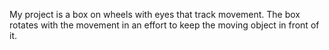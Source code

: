 My project is a box on wheels with eyes that track movement. The box rotates with the movement in an effort to keep the moving object in front of it.
